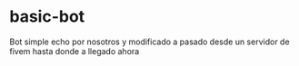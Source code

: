 # basic-bot
Bot simple echo por nosotros y modificado a pasado desde un servidor de fivem hasta donde a llegado ahora 
